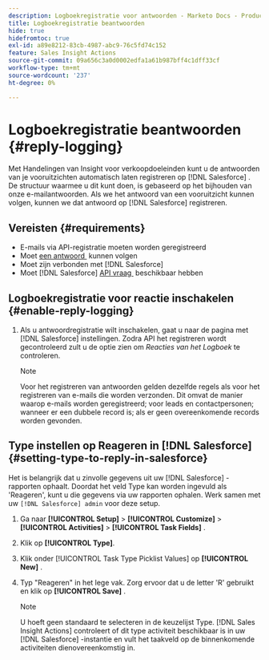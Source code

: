```yaml
---
description: Logboekregistratie voor antwoorden - Marketo Docs - Productdocumentatie
title: Logboekregistratie beantwoorden
hide: true
hidefromtoc: true
exl-id: a89e8212-83cb-4987-abc9-76c5fd74c152
feature: Sales Insight Actions
source-git-commit: 09a656c3a0d0002edfa1a61b987bff4c1dff33cf
workflow-type: tm+mt
source-wordcount: '237'
ht-degree: 0%

---
```


# Logboekregistratie beantwoorden {#reply-logging}

Met Handelingen van Insight voor verkoopdoeleinden kunt u de antwoorden van je vooruitzichten automatisch laten registreren op [!DNL Salesforce] . De structuur waarmee u dit kunt doen, is gebaseerd op het bijhouden van onze e-mailantwoorden. Als we het antwoord van een vooruitzicht kunnen volgen, kunnen we dat antwoord op [!DNL Salesforce] registreren.

## Vereisten {#requirements}

* E-mails via API-registratie moeten worden geregistreerd
* Moet [&#x200B; een antwoord &#x200B;](/help/marketo/product-docs/marketo-sales-insight/actions/send-a-sales-email/email-tracking-overview.md#how-reply-tracking-works) kunnen volgen
* Moet zijn verbonden met [!DNL Salesforce]
* Moet [!DNL Salesforce] [&#x200B; API vraag &#x200B;](https://developer.salesforce.com/docs/atlas.en-us.salesforce_app_limits_cheatsheet.meta/salesforce_app_limits_cheatsheet/salesforce_app_limits_platform_api.htm) beschikbaar hebben

## Logboekregistratie voor reactie inschakelen {#enable-reply-logging}

1. Als u antwoordregistratie wilt inschakelen, gaat u naar de pagina met [!DNL Salesforce] instellingen. Zodra API het registreren wordt gecontroleerd zult u de optie zien om _Reacties van het Logboek_ te controleren.

   >[!NOTE]
   >
   >Voor het registreren van antwoorden gelden dezelfde regels als voor het registreren van e-mails die worden verzonden. Dit omvat de manier waarop e-mails worden geregistreerd; voor leads en contactpersonen; wanneer er een dubbele record is; als er geen overeenkomende records worden gevonden.

## Type instellen op Reageren in [!DNL Salesforce] {#setting-type-to-reply-in-salesforce}

Het is belangrijk dat u zinvolle gegevens uit uw [!DNL Salesforce] -rapporten ophaalt. Doordat het veld Type kan worden ingevuld als &#39;Reageren&#39;, kunt u die gegevens via uw rapporten ophalen. Werk samen met uw `[!DNL Salesforce] admin` voor deze setup.

1. Ga naar **[!UICONTROL Setup]** > **[!UICONTROL Customize]** > **[!UICONTROL Activities]** > **[!UICONTROL Task Fields]** .
1. Klik op **[!UICONTROL Type]**.
1. Klik onder [!UICONTROL Task Type Picklist Values] op **[!UICONTROL New]** .
1. Typ &quot;Reageren&quot; in het lege vak. Zorg ervoor dat u de letter &#39;R&#39; gebruikt en klik op **[!UICONTROL Save]** .

   >[!NOTE]
   >
   >U hoeft geen standaard te selecteren in de keuzelijst Type. [!DNL Sales Insight Actions] controleert of dit type activiteit beschikbaar is in uw [!DNL Salesforce] -instantie en vult het taakveld op de binnenkomende activiteiten dienovereenkomstig in.
